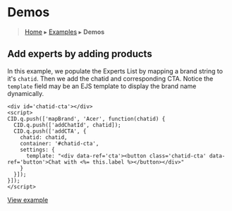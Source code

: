 Demos
=====

> [Home](index.md) ▸ [Examples](index.md#Examples) ▸ **Demos**

## Add experts by adding products

In this example, we populate the Experts List by mapping a brand string to it's `chatid`. Then we add the chatid and corresponding CTA. Notice the `template` field may be an EJS template to display the brand name dynamically.

```
<div id='chatid-cta'></div>
<script>
CID.q.push(['mapBrand', 'Acer', function(chatid) {
  CID.q.push(['addChatId', chatid]);
  CID.q.push(['addCTA', {
    chatid: chatid,
    container: '#chatid-cta',
    settings: {
      template: "<div data-ref='cta'><button class='chatid-cta' data-ref='button'>Chat with <%= this.label %></button></div>"
    }
  }]);
}]);
</script>
```

[View example](https://s3.amazonaws.com/chatid-mojo/g/context/docs-basic/index.html)
